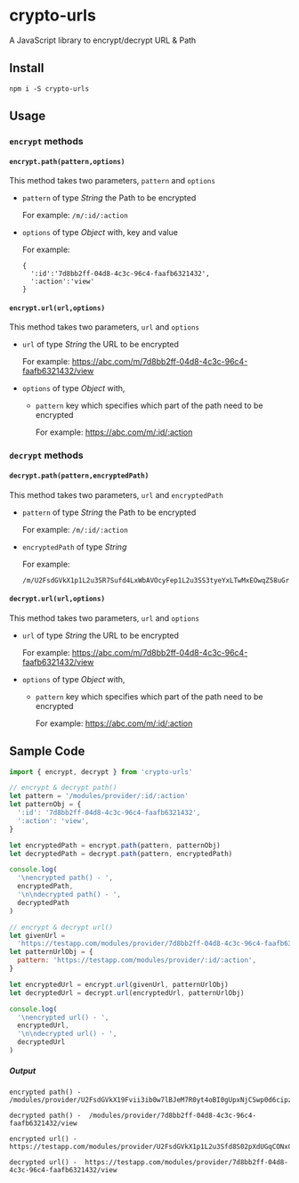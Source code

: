 # crypto-urls

A JavaScript library to encrypt/decrypt URL & Path

## Install

```
npm i -S crypto-urls
```

## Usage

### `encrypt` methods

#### `encrypt.path(pattern,options)`

This method takes two parameters, `pattern` and `options`

- `pattern` of type _String_ the Path to be encrypted

  For example: `/m/:id/:action`

- `options` of type _Object_ with, key and value

  For example:

  ```
  {
    ':id':'7d8bb2ff-04d8-4c3c-96c4-faafb6321432',
    ':action':'view'
  }
  ```

#### `encrypt.url(url,options)`


This method takes two parameters, `url` and `options`

- `url` of type _String_ the URL to be encrypted

  For example: https://abc.com/m/7d8bb2ff-04d8-4c3c-96c4-faafb6321432/view

- `options` of type _Object_ with,

  - `pattern` key which specifies which part of the path need to be encrypted

    For example: https://abc.com/m/:id/:action


### `decrypt` methods

#### `decrypt.path(pattern,encryptedPath)`

This method takes two parameters, `url` and `encryptedPath`

- `pattern` of type _String_ the Path to be encrypted

  For example: `/m/:id/:action`

- `encryptedPath` of type _String_ 

  For example: 
  ```
  /m/U2FsdGVkX1p1L2u3SR7Sufd4LxWbAVOcyFep1L2u3SS3tyeYxLTwMxEOwqZ58uGrMiSovHbvfo8qJlaF75up1L2u3S5s1L2a3S4hpZ6DMBV2m5s1L2a3S4hge1Q2u3A4le1Q2u3A4l/U2FsdGVkX18CRp1L2u3S4CViJayssQ6IdkFiR2HEsgCaNY7Poe1Q2u3A4l/
  ```

#### `decrypt.url(url,options)`

This method takes two parameters, `url` and `options`

- `url` of type _String_ the URL to be encrypted

  For example: https://abc.com/m/7d8bb2ff-04d8-4c3c-96c4-faafb6321432/view

- `options` of type _Object_ with,

  - `pattern` key which specifies which part of the path need to be encrypted

    For example: https://abc.com/m/:id/:action

## Sample Code

```js
import { encrypt, decrypt } from 'crypto-urls'

// encrypt & decrypt path()
let pattern = '/modules/provider/:id/:action'
let patternObj = {
  ':id': '7d8bb2ff-04d8-4c3c-96c4-faafb6321432',
  ':action': 'view',
}

let encryptedPath = encrypt.path(pattern, patternObj)
let decryptedPath = decrypt.path(pattern, encryptedPath)

console.log(
  '\nencrypted path() - ',
  encryptedPath,
  '\n\ndecrypted path() - ',
  decryptedPath
)

// encrypt & decrypt url()
let givenUrl =
  'https://testapp.com/modules/provider/7d8bb2ff-04d8-4c3c-96c4-faafb6321432/view'
let patternUrlObj = {
  pattern: 'https://testapp.com/modules/provider/:id/:action',
}

let encryptedUrl = encrypt.url(givenUrl, patternUrlObj)
let decryptedUrl = decrypt.url(encryptedUrl, patternUrlObj)

console.log(
  '\nencrypted url() - ',
  encryptedUrl,
  '\n\ndecrypted url() - ',
  decryptedUrl
)

```

##### Output

```
encrypted path() -  /modules/provider/U2FsdGVkX19Fvii3ib0w7lBJeM7R0yt4oBI0gUpxNjCSwp0d6cipzJJx1up1L2u3SGBc1tIg2f49UD9bEEs1L2a3S4hrncp1L2u3SwTeGge1Q2u3A4le1Q2u3A4l/U2FsdGVkX1p1L2u3SrCSDN2VGpwcSIHI3jbhXVIkZPxqyIBrke1Q2u3A4l 

decrypted path() -  /modules/provider/7d8bb2ff-04d8-4c3c-96c4-faafb6321432/view

encrypted url() -  https://testapp.com/modules/provider/U2FsdGVkX1p1L2u3Sfd8S02pXdUGqCONxCD334Sqy7ZYnFwf7mtBkjdOIMC5QHf9oNYp1L2u3SN73Wp6vJG0tvhciBQETdITBAe1Q2u3A4le1Q2u3A4l/U2FsdGVkX197InwmsHR4WpTs1L2a3S4hZ88An8gIURIs1L2a3S4hdp1L2u3SqDtKoe1Q2u3A4l 

decrypted url() -  https://testapp.com/modules/provider/7d8bb2ff-04d8-4c3c-96c4-faafb6321432/view
```


